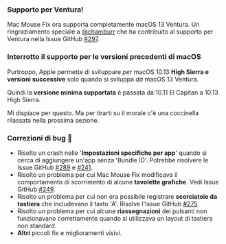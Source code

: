 ### Supporto per Ventura!
Mac Mouse Fix ora supporta completamente macOS 13 Ventura.
Un ringraziamento speciale a [@chamburr](https://github.com/chamburr) che ha contribuito al supporto per Ventura nella Issue GitHub [#297](https://github.com/noah-nuebling/mac-mouse-fix/issues/297).

### Interrotto il supporto per le versioni precedenti di macOS

Purtroppo, Apple permette di sviluppare _per_ macOS 10.13 **High Sierra e versioni successive** solo quando si sviluppa _da_ macOS 13 Ventura.

Quindi la **versione minima supportata** è passata da 10.11 El Capitan a 10.13 High Sierra.

Mi dispiace per questo. Ma per tirarti su il morale c'è una coccinella rilassata nella prossima sezione.

### Correzioni di bug 🐞
- Risolto un crash nelle '**Impostazioni specifiche per app**' quando si cerca di aggiungere un'app senza 'Bundle ID'. Potrebbe risolvere le Issue GitHub [#289](https://github.com/noah-nuebling/mac-mouse-fix/issues/289) e [#241](https://github.com/noah-nuebling/mac-mouse-fix/issues/241).
- Risolto un problema per cui Mac Mouse Fix modificava il comportamento di scorrimento di alcune **tavolette grafiche**. Vedi Issue GitHub [#249](https://github.com/noah-nuebling/mac-mouse-fix/issues/249).
- Risolto un problema per cui non era possibile registrare **scorciatoie da tastiera** che includevano il tasto 'A'. Risolve l'Issue GitHub [#275](https://github.com/noah-nuebling/mac-mouse-fix/issues/275).
- Risolto un problema per cui alcune **riassegnazioni** dei pulsanti non funzionavano correttamente quando si utilizzava un layout di tastiera non standard.
- **Altri** piccoli fix e miglioramenti visivi.